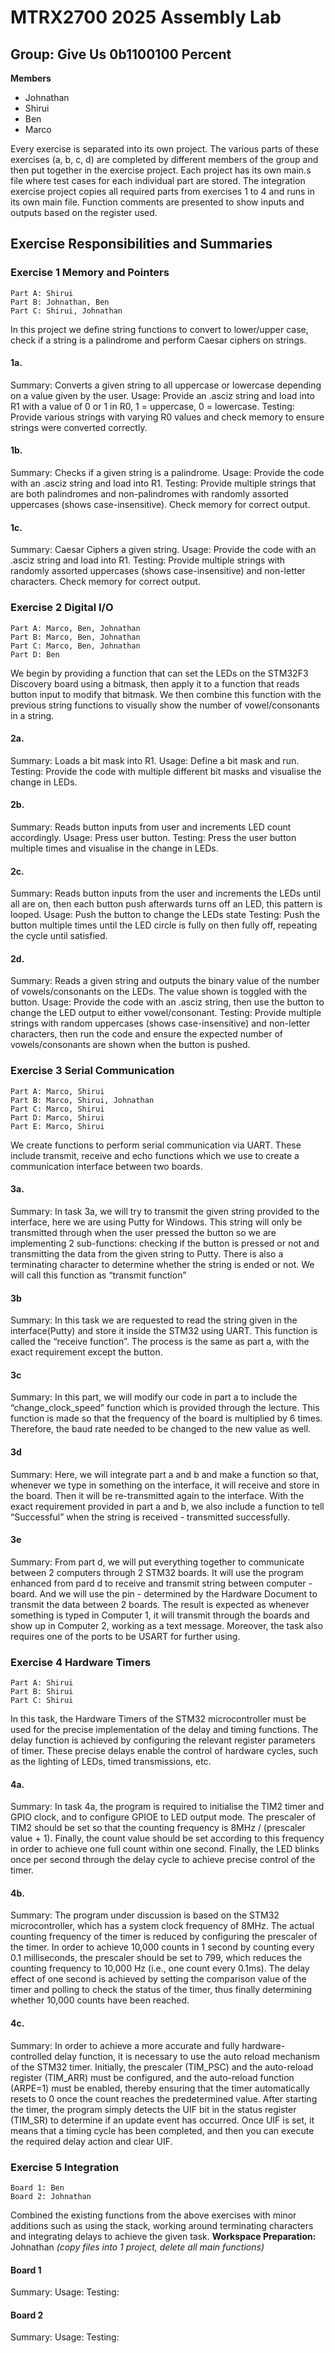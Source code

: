 # MTRX2700 2025 Assembly Lab
## Group: Give Us 0b1100100 Percent
**Members**
- Johnathan
- Shirui
- Ben
- Marco

Every exercise is separated into its own project. The various parts of these exercises (a, b, c, d) are completed by different members of the group and then put together in the exercise project. Each project has its own main.s file where test cases for each individual part are stored.
The integration exercise project copies all required parts from exercises 1 to 4 and runs in its own main file.
Function comments are presented to show inputs and outputs based on the register used.

## Exercise Responsibilities and Summaries
### Exercise 1 Memory and Pointers
```
Part A: Shirui
Part B: Johnathan, Ben
Part C: Shirui, Johnathan
```
In this project we define string functions to convert to lower/upper case, check if a string is a palindrome and perform Caesar ciphers on strings.

#### 1a.
Summary: 
Converts a given string to all uppercase or lowercase depending on a value given by the user. 
Usage:
Provide an .asciz string and load into R1 with a value of 0 or 1 in R0, 1 =  uppercase, 0 = lowercase.
Testing:
Provide various strings with varying R0 values and check memory to ensure strings were converted correctly.

#### 1b.
Summary: 
Checks if a given string is a palindrome.
Usage:
Provide the code with an .asciz string and load into R1.
Testing:
Provide multiple strings that are both palindromes and non-palindromes with randomly assorted uppercases (shows case-insensitive). Check memory for correct output.

#### 1c.
Summary: 
Caesar Ciphers a given string. 
Usage:
Provide the code with an .asciz string and load into R1.
Testing:
Provide multiple strings with randomly assorted uppercases (shows case-insensitive) and non-letter characters. Check memory for correct output.


### Exercise 2 Digital I/O
```
Part A: Marco, Ben, Johnathan
Part B: Marco, Ben, Johnathan
Part C: Marco, Ben, Johnathan
Part D: Ben
```
We begin by providing a function that can set the LEDs on the STM32F3 Discovery board using a bitmask, then apply it to a function that reads button input to modify that bitmask. We then combine this function with the previous string functions to visually show the number of vowel/consonants in a string.

#### 2a.
Summary: 
Loads a bit mask into R1.
Usage:
Define a bit mask and run.
Testing:
Provide the code with multiple different bit masks and visualise the change in LEDs.

#### 2b.
Summary: 
Reads button inputs from user and increments LED count accordingly.
Usage:
Press user button.
Testing:
Press the user button multiple times and visualise in the change in LEDs.

#### 2c.
Summary: 
Reads button inputs from the user and increments the LEDs until all are on, then each button push afterwards turns off an LED, this pattern is looped.
Usage:
Push the button to change the LEDs state
Testing:
Push the button multiple times until the LED circle is fully on then fully off, repeating the cycle until satisfied.

#### 2d.
Summary: 
Reads a given string and outputs the binary value of the number of vowels/consonants on the LEDs. The value shown is toggled with the button. 
Usage:
Provide the code with an .asciz string, then use the button to change the LED output to either vowel/consonant.
Testing:
Provide multiple strings with random uppercases (shows case-insensitive) and non-letter characters, then run the code and ensure the expected number of vowels/consonants are shown when the button is pushed.

### Exercise 3 Serial Communication
```
Part A: Marco, Shirui
Part B: Marco, Shirui, Johnathan
Part C: Marco, Shirui
Part D: Marco, Shirui
Part E: Marco, Shirui
```
We create functions to perform serial communication via UART. These include transmit, receive and echo functions which we use to create a communication interface between two boards.

#### 3a. 
Summary: In task 3a, we will try to transmit the given string provided to the interface, here we are using Putty for Windows. This string will only be transmitted through when the user pressed the button so we are implementing 2 sub-functions: checking if the button is pressed or not and transmitting the data from the given string to Putty. There is also a terminating character to determine whether the string is ended or not. We will call this function as “transmit function”

#### 3b
Summary: In this task we are requested to read the string given in the interface(Putty) and store it inside the STM32 using UART. This function is called the “receive function”. The process is the same as part a, with the exact requirement except the button. 

#### 3c
Summary: In this part, we will modify our code in part a to include the “change_clock_speed” function which is provided through the lecture. This function is made so that the frequency of the board is multiplied by 6 times. Therefore, the baud rate needed to be changed to the new value as well.

#### 3d
Summary: Here, we will integrate part a and b and make a function so that, whenever we type in something on the interface, it will receive and store in the board. Then it will be re-transmitted again to the interface. With the exact requirement provided in part a and b, we also include a function to tell “Successful” when the string is received - transmitted successfully. 

#### 3e
Summary: From part d, we will put everything together to communicate between 2 computers through 2 STM32 boards. It will use the program enhanced from pard d to receive and transmit string between computer - board. And we will use the pin - determined by the Hardware Document to transmit the data between 2 boards. The result is expected as whenever something is typed in Computer 1, it will transmit through the boards and show up in Computer 2, working as a text message. Moreover, the task also requires one of the ports to be USART for further using. 

### Exercise 4 Hardware Timers
```
Part A: Shirui
Part B: Shirui
Part C: Shirui
```
In this task, the Hardware Timers of the STM32 microcontroller must be used for the precise implementation of the delay and timing functions. The delay function is achieved by configuring the relevant register parameters of timer. These precise delays enable the control of hardware cycles, such as the lighting of LEDs, timed transmissions, etc.
#### 4a.
Summary: 
In task 4a, the program is required to initialise the TIM2 timer and GPIO clock, and to configure GPIOE to LED output mode. The prescaler of TIM2 should be set so that the counting frequency is 8MHz / (prescaler value + 1). Finally, the count value should be set according to this frequency in order to achieve one full count within one second. Finally, the LED blinks once per second through the delay cycle to achieve precise control of the timer.

#### 4b.
Summary: 
The program under discussion is based on the STM32 microcontroller, which has a system clock frequency of 8MHz. The actual counting frequency of the timer is reduced by configuring the prescaler of the timer. In order to achieve 10,000 counts in 1 second by counting every 0.1 milliseconds, the prescaler should be set to 799, which reduces the counting frequency to 10,000 Hz (i.e., one count every 0.1ms). The delay effect of one second is achieved by setting the comparison value of the timer and polling to check the status of the timer, thus finally determining whether 10,000 counts have been reached.


#### 4c.
Summary: 
In order to achieve a more accurate and fully hardware-controlled delay function, it is necessary to use the auto reload mechanism of the STM32 timer. Initially, the prescaler (TIM_PSC) and the auto-reload register (TIM_ARR) must be configured, and the auto-reload function (ARPE=1) must be enabled, thereby ensuring that the timer automatically resets to 0 once the count reaches the predetermined value. After starting the timer, the program simply detects the UIF bit in the status register (TIM_SR) to determine if an update event has occurred. Once UIF is set, it means that a timing cycle has been completed, and then you can execute the required delay action and clear UIF.


### Exercise 5 Integration
```
Board 1: Ben
Board 2: Johnathan
```
Combined the existing functions from the above exercises with minor additions such as using the stack, working around terminating characters and integrating delays to achieve the given task.
**Workspace Preparation:** Johnathan
*(copy files into 1 project, delete all main functions)*

#### Board 1
Summary:
Usage:
Testing:

#### Board 2
Summary:
Usage:
Testing:
